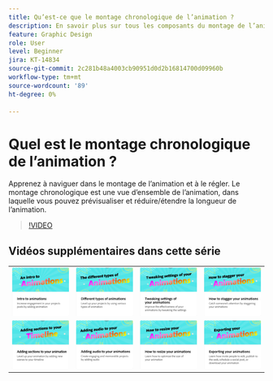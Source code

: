 ```yaml
---
title: Qu’est-ce que le montage chronologique de l’animation ?
description: En savoir plus sur tous les composants du montage de l’animation
feature: Graphic Design
role: User
level: Beginner
jira: KT-14834
source-git-commit: 2c281b48a4003cb90951d0d2b16814700d09960b
workflow-type: tm+mt
source-wordcount: '89'
ht-degree: 0%

---
```


# Quel est le montage chronologique de l’animation ?

Apprenez à naviguer dans le montage de l’animation et à le régler. Le montage chronologique est une vue d’ensemble de l’animation, dans laquelle vous pouvez prévisualiser et réduire/étendre la longueur de l’animation.

>[!VIDEO](https://video.tv.adobe.com/v/3426978?quality=12&learn=on&hidetitle=true)

## Vidéos supplémentaires dans cette série

<table style="table-layout:fixed">
<tr>
   <td>
         <a href="intro-animation.md">
            <img alt="Initiation aux animations" src="assets/intro-animations.png" />
         </a>
   </td>
   <td>
         <a href="different-types-animation.md">
            <img alt="Différents types d’animations" src="assets/different-animations.png" />
         </a>
   </td>
   <td>
         <a href="tweak-animation.md">
            <img alt="Modification des paramètres de vos animations" src="assets/tweaking-settings.png" />
         </a>
   </td>
   <td>
         <a href="stagger-animations.md">
            <img alt="Comment décaler vos animations" src="assets/stagger-animations.png" />
         </a>
   </td>
</tr>
<tr>
   <td>
         <a href="add-sections-animation.md">
            <img alt="Ajout de sections à votre animation" src="assets/add-sections.png" />
         </a>
   </td>
   <td>
         <a href="audio-animation.md">
            <img alt="Ajout d’audio à vos animations" src="assets/add-audio.png" />
         </a>
   </td>
   <td>
         <a href="resize-animations.md">
            <img alt="Redimensionnement des animations" src="assets/resize-animations.png" />
         </a>
   </td>
   <td>
         <a href="export-animations.md">
            <img alt="Exportation de vos animations" src="assets/exporting-animations.png" />
         </a>
   </td>
</tr>
</table>

